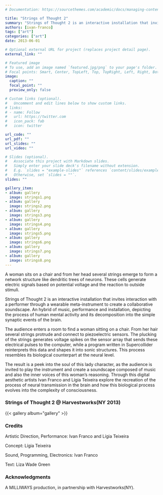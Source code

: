 ```yaml
---
# Documentation: https://sourcethemes.com/academic/docs/managing-content/

title: "Strings of Thought 2"
summary: "Strings of Thought 2 is an interactive installation that invites interaction with a performer through a wearable meta-instrument to create a collaborative soundscape."
authors: [ivan-franco]
tags: ["art"]
categories: ["art"]
date: 2013-06-01

# Optional external URL for project (replaces project detail page).
external_link: ""

# Featured image
# To use, add an image named `featured.jpg/png` to your page's folder.
# Focal points: Smart, Center, TopLeft, Top, TopRight, Left, Right, BottomLeft, Bottom, BottomRight.
image:
  caption: ""
  focal_point: ""
  preview_only: false

# Custom links (optional).
#   Uncomment and edit lines below to show custom links.
# links:
# - name: Follow
#   url: https://twitter.com
#   icon_pack: fab
#   icon: twitter

url_code: ""
url_pdf: ""
url_slides: ""
url_video: ""

# Slides (optional).
#   Associate this project with Markdown slides.
#   Simply enter your slide deck's filename without extension.
#   E.g. `slides = "example-slides"` references `content/slides/example-slides.md`.
#   Otherwise, set `slides = ""`.
slides: ""

gallery_item:
- album: gallery
  image: strings1.png
- album: gallery
  image: strings2.png
- album: gallery
  image: strings3.png
- album: gallery
  image: strings4.png
- album: gallery
  image: strings5.png
- album: gallery
  image: strings6.png
- album: gallery
  image: strings7.png
- album: gallery
  image: strings8.png
---
```

A woman sits on a chair and from her head several strings emerge to form a network structure like dendritic trees of neurons. These cells generate electric signals based on potential voltage and the reaction to outside stimuli.

Strings of Thought 2 is an interactive installation that invites interaction with a performer through a wearable meta-instrument to create a collaborative soundscape. An hybrid of music, performance and installation, depicting the process of human mental activity and its decomposition into the simple synaptic events of the brain.

The audience enters a room to find a woman sitting on a chair. From her hair several strings protrude and connect to piezoelectric sensors. The plucking of the strings generates voltage spikes on the sensor array that sends these electrical pulses to the computer, while a program written in Supercollider reinterprets this data and shapes it into sonic structures. This process resembles its biological counterpart at the neural level.

The result is a peek into the soul of this lady character, as the audience is invited to play the instrument and create a soundscape composed of music and also the inner voices of this woman’s reasoning. Through this digital aesthetic artists Ivan Franco and Lígia Teixeira explore the recreation of the process of neural transmission in the brain and how this biological process evolves into the complexity of consciousness.


### Strings of Thought 2 @ Harvestworks(NY 2013)

<!-- {{< gallery album="gallery" >}} -->
{{< gallery album="gallery" >}}

### Credits
Artistic Direction, Performance: Ivan Franco and Lígia Teixeira

Concept: Lígia Teixeira

Sound, Programming, Electronics: Ivan Franco

Text: Liza Wade Green

### Acknowledgments
A MILLIWAYS production, in partnership with Harvestworks(NY).
